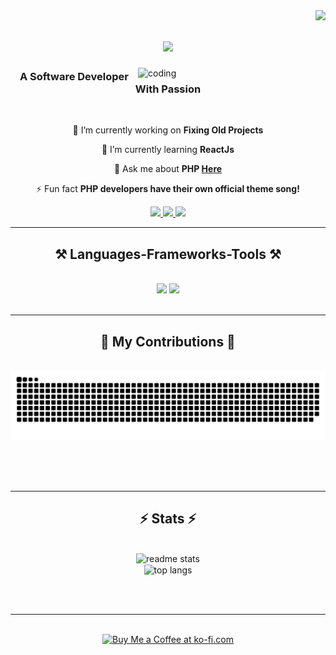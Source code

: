 <img align="right" src="https://visitor-badge.laobi.icu/badge?page_id=vishalmakhiijani" />

<h1 align="center">
    <img src="https://readme-typing-svg.herokuapp.com/?font=Righteous&size=35&center=true&vCenter=true&width=500&height=70&duration=4000&lines=Hi+There!+👋;+I'm+Vishal+Makhijani!;" />
</h1>
<!-- <img align="right" alt="Coding" width="250" src="https://cdn.dribbble.com/users/1162077/screenshots/3848914/programmer.gif"> -->
<img align="right" alt="coding" width="300" src="https://user-images.githubusercontent.com/55389276/140866485-8fb1c876-9a8f-4d6a-98dc-08c4981eaf70.gif">

<h3 align="center">A Software Developer With Passion</h3>

<br/>

<div align="center">
 
 🔭 I’m currently working on **Fixing Old Projects**
 
 🌱 I’m currently learning **ReactJs**

💬 Ask me about **PHP [Here](https://github.com/vishalmakhiijani/vishalmakhiijani/issues)**

 <!--📄 Know about my experiences [Resume](https://github.com/vishalmakhiijani/vishalmakhiijani/files/11255445/VishalMakhijani--CV.docx)-->

⚡ Fun fact **PHP developers have their own official theme song!**

 </div>
 
<div align="center"> 
  <a href="mailto:vk4562000@gmail.com">
    <img src="https://img.shields.io/badge/Gmail-333333?style=for-the-badge&logo=gmail&logoColor=red" />
  </a>
  <a href="https://www.linkedin.com/in/vishalmakhijani/" target="_blank">
    <img src="https://img.shields.io/badge/LinkedIn-0077B5?style=for-the-badge&logo=linkedin&logoColor=white" target="_blank" />
  </a>
  <a href="https://vishalmakhiijani.github.io/" target="_blank">
     <img src="https://img.shields.io/badge/Portfolio-FF5722?style=for-the-badge&logo=todoist&logoColor=white" target="_blank" /> 
  </a>
</div>

 <hr/>
 
<h2 align="center">⚒️ Languages-Frameworks-Tools ⚒️</h2>
<br/>
<div align="center">
    <img src="https://skillicons.dev/icons?i=PHP,bootstrap,html,css,vscode,github,git,androidstudio" />
    <img src="https://skillicons.dev/icons?i=python,javascript,firebase,java,mysql" /><br>
</div>

<br/>
<hr/>

<div align="center">
  <h2>🐍 My Contributions 🐍</h2>
  <br>
  <img alt="snake eating my contributions" src="https://raw.githubusercontent.com/salesp07/salesp07/output/github-contribution-grid-snake.svg" />
  
  <br/><br/><br/>
</div>

<hr/>

<h2 align="center">⚡ Stats ⚡</h2>
<br>
<div align=center>
<!--   <img width=390 src="https://github-readme-streak-stats-salesp07.vercel.app/?user=salesp07&count_private=true&theme=react&border_radius=10" alt="streak stats"/> -->
  <img width=410 src="https://github-readme-stats.vercel.app/api?username=vishalmakhiijani&count_private=true&show_icons=true&theme=react&rank_icon=github&border_radius=10" alt="readme stats" />
  <br/>
<!--   <img width=425 align="center" src="https://github-readme-stats.vercel.app/api/top-langs/?username=vishalmakhiijani&hide=HTML&langs_count=8&layout=compact&theme=react&border_radius=10&size_weight=0.5&count_weight=0.5&exclude_repo=github-readme-stats" alt="top langs" /> -->
    <img width=525 align="center" src="https://github-readme-stats.vercel.app/api/wakatime?username=vishalmakhiijani&hide=HTML&layout=compact&theme=react&border_radius=10&size_weight=0.5&count_weight=0.5" alt="top langs" />
</div>

<br/><br/>

<hr/>

<br/>

<div align="center">
<a href='https://ko-fi.com/vishalmakhijani' target='_blank'><img height='64' style='border:0px;height:64px;' src='https://storage.ko-fi.com/cdn/kofi1.png?v=3' border='0' alt='Buy Me a Coffee at ko-fi.com' /></a>
</div>

<br/>
